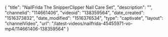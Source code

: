 {
    "title": "NailFrida The SnipperClipper Nail Care Set",
    "description": "",
    "channelid": "114661406",
    "videoid": "138359564",
    "date_created": "1516373832",
    "date_modified": "1516376534",
    "type": "captivate",
    "layout": "channelVideo",
    "url": "\/latest-videos\/nailfrida-45455971-vo-mp4\/114661406-138359564"
}
